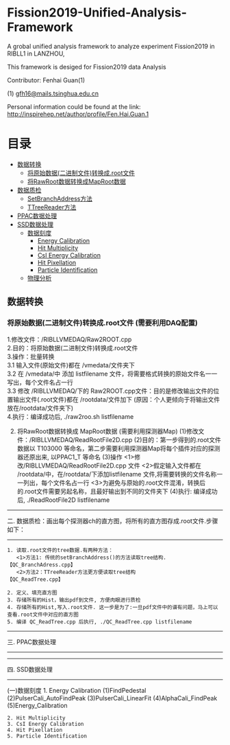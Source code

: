 
# Fission2019-Unified-Analysis-Framework
A grobal unified analysis framework to analyze experiment Fission2019 in RIBLL1 in LANZHOU,

This framework is desiged for Fission2019 data Analysis

Contributor: Fenhai Guan(1)

(1) gfh16@mails.tsinghua.edu.cn

Personal information could be found at the link:
http://inspirehep.net/author/profile/Fen.Hai.Guan.1

目录
=====
<!--ts-->
* [数据转换](#数据转换)
  * [将原始数据(二进制文件)转换成.root文件](#将原始数据二进制文件转换成.root文件)
  * [将RawRoot数据转换成MapRoot数据](#将RawRoot数据转换成MapRoot数据)
* [数据质检](#数据质检)
  * [SetBranchAddress方法](#SetBranchAddress方法)
  * [TTreeReader方法](#TTreeReader方法)
* [PPAC数据处理](#PPAC数据处理)
* [SSD数据处理](#SSD数据处理)
  * [数据刻度](#数据刻度)
    * [Energy Calibration](#Energy-Calibration)
    * [Hit Multiplicity](#Hit-Multiplicity)
    * [CsI Energy Calibration](#CsI-Energy-Calibration)
    * [Hit Pixellation](#Hit-Pixellatio)
    * [Particle Identification](#Particle-Identification)
  * [物理分析](#物理分析)
<!--te-->



## 数据转换
### 将原始数据(二进制文件)转换成.root文件 (需要利用DAQ配置)
1.修改文件：/RIBLLVMEDAQ/Raw2ROOT.cpp  
2.目的：将原始数据(二进制文件)转换成.root文件  
3.操作：批量转换  
    3.1 输入文件(原始文件)都在 /vmedata/文件夹下  
     3.2 在 /vmedata/中 添加 listfilename 文件，将需要格式转换的原始文件名一一写出，每个文件名占一行  
  3.3 修改 /RIBLLVMEDAQ/下的 Raw2ROOT.cpp文件：目的是修改输出文件的位置输出文件(.root文件)都在 /rootdata/文件加下 (原因：个人更倾向于将输出文件放在/rootdata/文件夹下)  
4.执行：编译成功后, ./raw2roo.sh listfilename  


   2. 将RawRoot数据转换成 MapRoot数据 (需要利用探测器Map)
      (1)修改文件：/RIBLLVMEDAQ/ReadRootFile2D.cpp
      (2)目的：第一步得到的.root文件数据以 T103000 等命名，第二步需要利用探测器Map将每个插件对应的探测器还原出来, 以PPAC1_T 等命名
      (3)操作
         <1>修改/RIBLLVMEDAQ/ReadRootFile2D.cpp 文件
         <2>假定输入文件都在 /rootdata/中，在/rootdata/下添加listfilename 文件,将需要转换的文件名称一一列出，每个文件名占一行
         <3>为避免与原始的.root文件混淆，转换后的.root文件需要另起名称，且最好输出到不同的文件夹下
      (4)执行: 编译成功后, ./ReadRootFile2D listfilename


***************************************************************************
二. 数据质检：画出每个探测器ch的直方图，将所有的直方图存成.root文件.步骤如下：
***************************************************************************
    1. 读取.root文件的tree数据.有两种方法：
       <1>方法1: 传统的setBranchAddress()的方法读取tree结构. 【QC_BranchAdress.cpp】
       <2>方法2：TTreeReader方法更方便读取tree结构           【QC_ReadTree.cpp】

    2. 定义、填充直方图
    3. 存储所有的Hist，输出pdf到文件, 方便肉眼进行质检
    4. 存储所有的Hist,写入.root文件. 这一步是为了:一旦pdf文件中的谱有问题，马上可以查看.root文件中对应的直方图
    5. 编译 QC_ReadTree.cpp 后执行, ./QC_ReadTree.cpp listfilename


************************
三. PPAC数据处理
************************


***********************
四. SSD数据处理
***********************

(一)数据刻度
    1. Energy Calibration
       (1)FindPedestal
       (2)PulserCali_AutoFindPeak
       (3)PulserCali_LinearFit
       (4)AlphaCali_FindPeak
       (5)Energy_Calibration




    2. Hit Multiplicity
    3. CsI Energy Calibration
    4. Hit Pixellation
    5. Particle Identification
